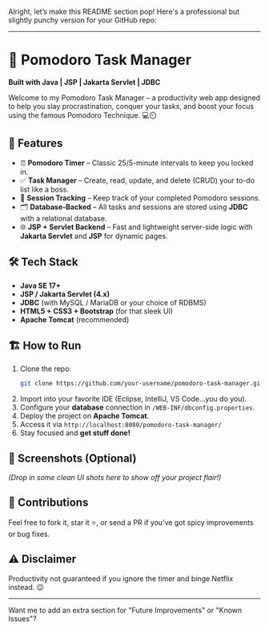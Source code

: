 Alright, let’s make this README section pop! Here's a professional but slightly punchy version for your GitHub repo:

---

# 🍅 Pomodoro Task Manager

**Built with Java | JSP | Jakarta Servlet | JDBC**

Welcome to my Pomodoro Task Manager – a productivity web app designed to help you slay procrastination, conquer your tasks, and boost your focus using the famous Pomodoro Technique. 💻⏲️

## 🚀 Features

- ⏰ **Pomodoro Timer** – Classic 25/5-minute intervals to keep you locked in.
- ✅ **Task Manager** – Create, read, update, and delete (CRUD) your to-do list like a boss.
- 🔄 **Session Tracking** – Keep track of your completed Pomodoro sessions.
- 🗂️ **Database-Backed** – All tasks and sessions are stored using **JDBC** with a relational database.
- 🌐 **JSP + Servlet Backend** – Fast and lightweight server-side logic with **Jakarta Servlet** and **JSP** for dynamic pages.

## 🛠️ Tech Stack

- **Java SE 17+** 
- **JSP / Jakarta Servlet (4.x)** 
- **JDBC** (with MySQL / MariaDB or your choice of RDBMS)
- **HTML5 + CSS3 + Bootstrap** (for that sleek UI)
- **Apache Tomcat** (recommended)

## 🏗️ How to Run

1. Clone the repo:
   ```bash
   git clone https://github.com/your-username/pomodoro-task-manager.git
   ```
2. Import into your favorite IDE (Eclipse, IntelliJ, VS Code…you do you).
3. Configure your **database** connection in `/WEB-INF/dbconfig.properties`.
4. Deploy the project on **Apache Tomcat**.
5. Access it via `http://localhost:8080/pomodoro-task-manager/`
6. Stay focused and **get stuff done!**

## 📸 Screenshots (Optional)
*(Drop in some clean UI shots here to show off your project flair!)*

## 🤝 Contributions

Feel free to fork it, star it ⭐, or send a PR if you’ve got spicy improvements or bug fixes.

## ⚠️ Disclaimer

Productivity not guaranteed if you ignore the timer and binge Netflix instead. 😉

---

Want me to add an extra section for "Future Improvements" or "Known Issues"?
